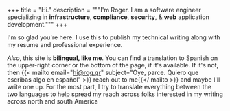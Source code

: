 +++
title = "Hi."
description = """I'm Roger. I am a software engineer specializing in
__infrastructure__, __compliance__, __security__, & __web__ application development."""
+++

I'm so glad you're here. I use this to publish my technical writing along with
my resume and professional experience.

_Also_, this site is **bilingual, like me**. You can find a translation to
Spanish on the upper-right corner or the bottom of the page, if it's available.
If it's not, then {{< mailto
email="hi@rog.gr"
subject="Oye, parce. Quiero que escribas algo en español" >}}
reach out to me{{</ mailto >}} and maybe I'll write one up. For the most part, I
try to translate everything between the two languages to help spread my reach
across folks interested in my writing across north and south America


